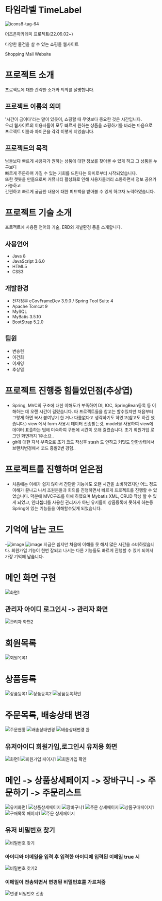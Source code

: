 # 타임라벨 TimeLabel

![icons8-tag-64](https://user-images.githubusercontent.com/111112511/195281792-6d84620c-7f0e-48a7-b224-bedf00c2658c.png)

더조은아카데미 프로젝트(22.09.02~)

다양한 물건을 살 수 있는 쇼핑몰 웹사이트

Shopping Mall Website

# 프로젝트 소개 

프로젝트에 대한 간략한 소개와 의의를 설명합니다.

## 프로젝트 이름의 의미 

'시간이 금이다'라는 말이 있듯이, 쇼핑할 때 무엇보다 중요한 것은 시간입니다. <br>우리 웹사이트의 이용자들이 모두 빠르게 원하는 상품을 쇼핑하기를 바라는 마음으로 
 <br>프로젝트 이름과 아이콘을 각각 이렇게 지었습니다.
 
## 프로젝트의 목적

 남들보다 빠르게 사용자가 원하는 상품에 대한 정보를 찾아볼 수 있게 하고 그 상품을 누구보다 <br>빠르게 주문하여 가질 수 있는 기회를 드린다는 의미로부터 시작되었습니다. 
 <br>또한 챗봇을 만듦으로써 커뮤니티 활성화로 인해 사용자들끼리 소통하면서 정보 공유가 가능하고 
 <br>간편하고 빠르게 궁금한 내용에 대한 피드백을 받아볼 수 있게 하고자 노력하였습니다.
 
# 프로젝트 기술 소개

 프로젝트에 사용된 언어와 기술, ERD와 개발환경 등을 소개합니다.
 
## 사용언어

* Java 8
* JavaScript 3.6.0
* HTML5
* CSS3

## 개발환경

* 전자정부 eGovFrameDev 3.9.0 / Spring Tool Suite 4
* Apache Tomcat 9
* MySQL
* MyBatis 3.5.10
* BootStrap 5.2.0

## 팀원

* 변승현
* 이건희
* 이재영
* 추상엽


# 프로젝트 진행중 힘들었던점(추상엽)
- Spring, MVC의 구조에 대한 이해도가 부족하여 DI, IOC, SpringBean등록 등 이해하는 데 오랜 시간이 걸렸습니다. 타 프로젝트들을 참고는 할수있지만 처음부터 그렇게 하면 복사 붙여넣기 한 거나 다름없다고 생각하기도 하였고(참고도 하긴 했습니다.) view   에서 form 사용시 데이터 전송받는것, model을 사용하여 view에 데이터 표출하는 법에 미숙하여 구현에 시간이 오래 걸렸습니다. 초기 회원가입 로그인 화면까지 1주소요..
- git에 대한 지식 부족으로 초기 코드 작성후 stash 도 안하고 커밋도 안한상태에서 브랜치변경해서 코드 증발2번 경험.. 

# 프로젝트를 진행하며 얻은점
- 처음에는 이해가 쉽지 않아서 간단한 기능에도 오랜 시간을 소비하였지만 어느 정도 이해가 끝나고 나서 조원분들과 회의를 진행하면서 빠르게 프로젝트를 진행할 수 있었습니다.
  덕분에 MVC구조를 이해 하였으며 Mybatis XML, CRUD 작성 할 수 있게 되었고, 인터셉터를 사용한 관리자가 아닌 유저들이 상품등록에 못하게 하는등 Spring에 있는 기능들을 이해할수있게    되었습니다.

# 기억에 남는 코드
-![image](https://user-images.githubusercontent.com/100455259/214492750-c4f7bed9-8dcf-47b3-b99b-ecaedd3748f5.png)
![image](https://user-images.githubusercontent.com/100455259/214492867-75c676af-0bf0-400b-9812-19bb0047d91e.png)
지금은 쉽지만 처음에 이해를 못 해서 많은 시간을 소비하였습니다. 회원가입 기능이 한번 잘되고 나서는 다른 기능들도 빠르게 진행할 수 있게 되어서 가장 기억에 남습니다.

# 메인 화면 구현

![화면1](https://user-images.githubusercontent.com/100455259/214489328-e821fdbb-d288-41e4-99ff-1678761852e0.png)
## 관리자 아이디 로그인시 -> 관리자 화면
![관리자 화면2](https://user-images.githubusercontent.com/100455259/214489247-66225d1c-ce0c-462c-84ef-bc588f5ddc80.png)

# 회원목록
![회원목록1](https://user-images.githubusercontent.com/100455259/214489955-a3315efd-cabf-4959-9b77-e7769e875239.png)

# 상품등록 
![상품등록1](https://user-images.githubusercontent.com/100455259/214489782-55f1f56a-74dc-40d6-9001-b920d87bf812.png)
![상품등록2](https://user-images.githubusercontent.com/100455259/214489787-aeae30d6-0f51-42d8-a6fd-36b20ddcde6b.png)
![상품등록확인](https://user-images.githubusercontent.com/100455259/214489777-7d69e76b-c5be-4c2c-8ed2-8aa96aac2395.png)

# 주문목록, 배송상태 변경
![주문현황](https://user-images.githubusercontent.com/100455259/214493924-11b78755-58a6-4a23-ac33-aaf86d50ffa9.png)
![배송상태변경](https://user-images.githubusercontent.com/100455259/214493931-b20e68d9-1631-4572-8215-675b78e766bd.png)
![배송상태변경 완](https://user-images.githubusercontent.com/100455259/214493939-0bfed22d-a557-4184-8973-820bd644f541.png)


## 유저아이디 회원가입,로그인시 유저용 화면
![화면1](https://user-images.githubusercontent.com/100455259/214490009-8627f233-8b6f-4e21-b40c-75c5c6dbe2d8.png)
![회원가입 페이지1](https://user-images.githubusercontent.com/100455259/214490013-5b180962-7c91-46ae-a0d8-298dbdb8a2ea.png)
![회원가입 확인](https://user-images.githubusercontent.com/100455259/214490015-99d873b4-69c0-4dea-8314-993ef24cc03d.png)

# 메인 -> 상품상세페이지 -> 장바구니 -> 주문하기 -> 주문리스트
![유저화면1](https://user-images.githubusercontent.com/100455259/214490153-0e6cd09f-d60a-4f98-a988-de8531bae2b0.png)
![상품상세페이지](https://user-images.githubusercontent.com/100455259/214490161-ed38710d-f83c-4bc0-b24e-d68f973d111f.png)
![장바구니1](https://user-images.githubusercontent.com/100455259/214490170-0db1b299-e8be-4047-b99d-fa9a9fd8950a.png)
![주문 상세페이지](https://user-images.githubusercontent.com/100455259/214490182-64452c42-4eb5-4413-a932-3ab096f67a20.png)
![상품구매페이지1](https://user-images.githubusercontent.com/100455259/214490251-076944ca-8bb0-4201-b0e8-a34ac57b1204.png)
![구매목록 페이지1](https://user-images.githubusercontent.com/100455259/214490305-b978b681-de01-42b3-9e80-2500d15400d2.png)
![주문 상세페이지](https://user-images.githubusercontent.com/100455259/214490312-25b52e10-e443-49a2-a080-7f41b06aafc7.png)

## 유저 비밀번호 찾기
![비밀번호 찾기](https://user-images.githubusercontent.com/100455259/214494483-6654755e-e41c-410f-aa34-426b3b17f68b.png)
### 아이디와 이메일을 입력 후 입력한 아이디에 입력된 이메일 true 시
![비밀번호 찾기2](https://user-images.githubusercontent.com/100455259/214494497-734ac0a6-7554-4d10-aada-bc20135bc2ea.png)
### 이메일이 전송되면서 변경된 비밀번호를 가르쳐줌
![변경 비밀번호 전송](https://user-images.githubusercontent.com/100455259/214494501-354d3083-f6de-41e2-959c-b1a12c01380c.png)


